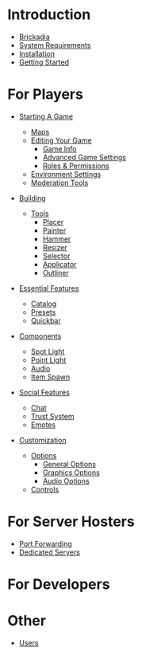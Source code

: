 # Introduction

- [Brickadia](./brickadia.md)
- [System Requirements](./system_requirements.md)
- [Installation](./installation.md)
- [Getting Started]()

# For Players
- [Starting A Game]()
  - [Maps](chapter_1/maps.md)
  - [Editing Your Game](chapter_1/server_editing.md)
      - [Game Info](chapter_1/server_editing/server_info.md)
      - [Advanced Game Settings](chapter_1/server_editing/advanced_server_settings.md)
      - [Roles & Permissions](chapter_1/server_editing/roles.md)
  - [Environment Settings]()
  - [Moderation Tools]()

- [Building](chapter_2/chapter_2.md)
  - [Tools](chapter_2/tools.md)
    - [Placer](chapter_2/tools/placer.md)
    - [Painter](chapter_2/tools/painter.md)
    - [Hammer](chapter_2/tools/hammer.md)
    - [Resizer](chapter_2/tools/resizer.md)
    - [Selector](chapter_2/tools/selector.md)
    - [Applicator](chapter_2/tools/applicator.md)
    - [Outliner](chapter_2/tools/outliner.md)

- [Essential Features](chapter_3/chapter_3.md)
  - [Catalog](chapter_3/catalog.md)
  - [Presets](chapter_3/presets.md)
  - [Quickbar](chapter_3/quickbar.md)

- [Components](chapter_4/chapter_4.md)
  - [Spot Light](chapter_4/spot_light.md)
  - [Point Light](chapter_4/point_light.md)
  - [Audio](chapter_4/audio.md)
  - [Item Spawn](chapter_4/item_spawn.md)

- [Social Features]()
  - [Chat]()
  - [Trust System]()
  - [Emotes]()

- [Customization]()
  - [Options]()
    - [General Options]()
    - [Graphics Options]()
    - [Audio Options]()
  - [Controls]()

# For Server Hosters
- [Port Forwarding]()
- [Dedicated Servers]()

# For Developers

# Other
- [Users](./users.md)